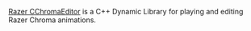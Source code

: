 [Razer CChromaEditor](https://github.com/razerofficial/CChromaEditor) is a C++ Dynamic Library for playing and editing Razer Chroma animations.
